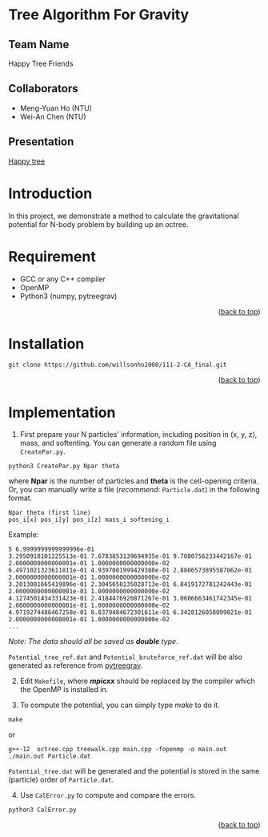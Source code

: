 # Tree Algorithm For Gravity

## Team Name
Happy Tree Friends

## Collaborators
* Meng-Yuan Ho (NTU)
* Wei-An Chen (NTU)

## Presentation
[Happy tree](https://docs.google.com/presentation/d/17UjzHAg7b2EwdX5AHwLT_Q2p9SK1uNZrL_Nhc4g7Vlk/edit?usp=sharing)

# Introduction
In this project, we demonstrate a method to calculate the gravitational potential for N-body problem by building up an octree.

# Requirement
* GCC or any C++ compiler
* OpenMP
* Python3 (numpy, pytreegrav)
<p align="right">(<a href="#readme-top">back to top</a>)</p>

# Installation
```
git clone https://github.com/willsonho2000/111-2-CA_final.git
```
<p align="right">(<a href="#readme-top">back to top</a>)</p>

# Implementation

1. First prepare your N particles' information, including position in (x, y, z), mass, and softenting. You can generate a random file using `CreatePar.py`.
```
python3 CreatePar.py Npar theta
```
where **Npar** is the number of particles and **theta** is the cell-opening criteria. Or, you can manually write a file (_recommend_: `Particle.dat`) in the following format.
```
Npar theta (first line)
pos_i[x] pos_i[y] pos_i[z] mass_i softening_i
```
Example:
```
5 6.9999999999999996e-01 
3.2950918101225513e-01 7.6783853139694935e-01 9.7080756233442167e-01 2.0000000000000001e-01 1.0000000000000000e-02
6.4971021323611811e-01 4.9397001999429380e-01 2.8806573895587062e-01 2.0000000000000001e-01 1.0000000000000000e-02
3.2013081665419896e-01 2.3045658135028713e-01 6.8419172781242443e-01 2.0000000000000001e-01 1.0000000000000000e-02
4.1274501434331423e-01 2.4184476920871267e-01 3.0606663461742345e-01 2.0000000000000001e-01 1.0000000000000000e-02
4.9719274486467258e-01 8.8379484672301611e-01 6.3428126058099021e-01 2.0000000000000001e-01 1.0000000000000000e-02
...
```
_Note: The data should all be saved as **double** type_.

`Potential_tree_ref.dat` and `Potential_bruteforce_ref.dat` will be also generated as reference from [pytreegrav](https://github.com/mikegrudic/pytreegrav).

2. Edit `Makefile`, where ***mpicxx*** should be replaced by the compiler which the OpenMP is installed in.

3. To compute the potential, you can simply type _make_ to do it.

```
make
```
or
```
g++-12  octree.cpp treewalk.cpp main.cpp -fopenmp -o main.out
./main.out Particle.dat
```

`Potential_tree.dat` will be generated and the potential is stored in the same (particle) order of `Particle.dat`.

4. Use `CalError.py` to compute and compare the errors.

```
python3 CalError.py
```

<p align="right">(<a href="#readme-top">back to top</a>)</p>

